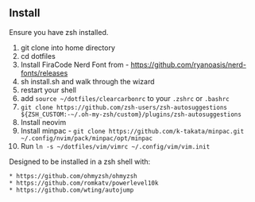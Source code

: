 ## Install
Ensure you have zsh installed.

1. git clone into home directory
2. cd dotfiles
3. Install FiraCode Nerd Font from - https://github.com/ryanoasis/nerd-fonts/releases
3. sh install.sh and walk through the wizard
4. restart your shell
5. add `source ~/dotfiles/clearcarbonrc` to your `.zshrc` or `.bashrc`
6. `git clone https://github.com/zsh-users/zsh-autosuggestions ${ZSH_CUSTOM:-~/.oh-my-zsh/custom}/plugins/zsh-autosuggestions`
6. Install neovim
7. Install minpac - `git clone https://github.com/k-takata/minpac.git ~/.config/nvim/pack/minpac/opt/minpac`
8. Run `ln -s ~/dotfiles/vim/vimrc ~/.config/vim/vim.init`

Designed to be installed in a zsh shell with:

    * https://github.com/ohmyzsh/ohmyzsh
    * https://github.com/romkatv/powerlevel10k
    * https://github.com/wting/autojump
